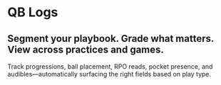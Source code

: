 # QB Logs

## Segment your playbook. Grade what matters. View across practices and games.

Track progressions, ball placement, RPO reads, pocket presence, and audibles—automatically surfacing the right fields based on play type.